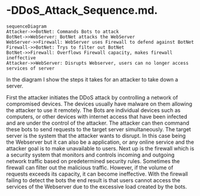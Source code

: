 # -DDoS_Attack_Sequence.md.
```mermaid
sequenceDiagram
Attacker->>BotNet: Commands Bots to attack
BotNet->>WebServer: BotNet attacks the WebServer
WebServer->>Firewall: WebServer uses Firewall to defend against BotNet
Firewall->>BotNet: Trys to filter out BotNet
BotNet->>Firewall: Overflows Firewall capacity, makes firewall ineffective
Attacker->>WebServer: Disrupts Webserver, users can no longer access services of server

```
In the diagram I show the steps it takes for an attacker to take down a server.

First the attacker initiates the DDoS attack by controlling a network of compromised devices. The devices usually have malware on them allowing the attacker to use it remotely. The Bots are individual devices such as computers, or other devices with internet access that have been infected and are under the control of the attacker. The attacker can then command these bots to send requests to the target server simultaneously. The target server is the system that the attacker wants to disrupt. In this case being the Webserver but it can also be a application, or any online service and the attacker goal is to make unavailable to users. Next up is the firewall which is a security system that monitors and controls incoming and outgoing network traffic based on predetermined security rules. Sometimes the firewall can filter out the malicious traffic. However, if the volume of requests exceeds its capacity, it can become ineffective. With the firewall failing to detect the bots the end result is that users cannot access the services of the Webserver due to the excessive load created by the bots.

